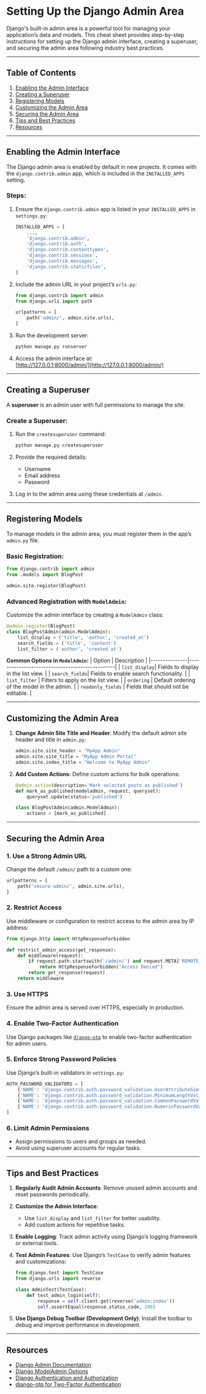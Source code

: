 # Setting Up the Django Admin Area

Django's built-in admin area is a powerful tool for managing your application’s data and models. This cheat sheet provides step-by-step instructions for setting up the Django admin interface, creating a superuser, and securing the admin area following industry best practices.

---

## Table of Contents

1. [Enabling the Admin Interface](#enabling-the-admin-interface)
2. [Creating a Superuser](#creating-a-superuser)
3. [Registering Models](#registering-models)
4. [Customizing the Admin Area](#customizing-the-admin-area)
5. [Securing the Admin Area](#securing-the-admin-area)
6. [Tips and Best Practices](#tips-and-best-practices)
7. [Resources](#resources)

---

## Enabling the Admin Interface

The Django admin area is enabled by default in new projects. It comes with the `django.contrib.admin` app, which is included in the `INSTALLED_APPS` setting.

### Steps:

1. Ensure the `django.contrib.admin` app is listed in your `INSTALLED_APPS` in `settings.py`:

   ```python
   INSTALLED_APPS = [
       ...,
       'django.contrib.admin',
       'django.contrib.auth',
       'django.contrib.contenttypes',
       'django.contrib.sessions',
       'django.contrib.messages',
       'django.contrib.staticfiles',
   ]
   ```

2. Include the admin URL in your project’s `urls.py`:

   ```python
   from django.contrib import admin
   from django.urls import path

   urlpatterns = [
       path('admin/', admin.site.urls),
   ]
   ```

3. Run the development server:

   ```bash
   python manage.py runserver
   ```

4. Access the admin interface at:  
   [http://127.0.0.1:8000/admin/](http://127.0.0.1:8000/admin/)

---

## Creating a Superuser

A **superuser** is an admin user with full permissions to manage the site.

### Create a Superuser:

1. Run the `createsuperuser` command:

   ```bash
   python manage.py createsuperuser
   ```

2. Provide the required details:

   - Username
   - Email address
   - Password

3. Log in to the admin area using these credentials at `/admin`.

---

## Registering Models

To manage models in the admin area, you must register them in the app’s `admin.py` file.

### Basic Registration:

```python
from django.contrib import admin
from .models import BlogPost

admin.site.register(BlogPost)
```

### Advanced Registration with `ModelAdmin`:

Customize the admin interface by creating a `ModelAdmin` class:

```python
@admin.register(BlogPost)
class BlogPostAdmin(admin.ModelAdmin):
    list_display = ('title', 'author', 'created_at')
    search_fields = ('title', 'content')
    list_filter = ('author', 'created_at')
```

**Common Options in `ModelAdmin`:**
| Option | Description |
|---------------|------------------------------------------------|
| `list_display`| Fields to display in the list view. |
| `search_fields`| Fields to enable search functionality. |
| `list_filter` | Filters to apply on the list view. |
| `ordering` | Default ordering of the model in the admin. |
| `readonly_fields` | Fields that should not be editable. |

---

## Customizing the Admin Area

1. **Change Admin Site Title and Header**:
   Modify the default admin site header and title in `admin.py`:

   ```python
   admin.site.site_header = "MyApp Admin"
   admin.site.site_title = "MyApp Admin Portal"
   admin.site.index_title = "Welcome to MyApp Admin"
   ```

2. **Add Custom Actions**:
   Define custom actions for bulk operations:

   ```python
   @admin.action(description='Mark selected posts as published')
   def mark_as_published(modeladmin, request, queryset):
       queryset.update(status='published')

   class BlogPostAdmin(admin.ModelAdmin):
       actions = [mark_as_published]
   ```

---

## Securing the Admin Area

### 1. Use a Strong Admin URL

Change the default `/admin/` path to a custom one:

```python
urlpatterns = [
    path('secure-admin/', admin.site.urls),
]
```

### 2. Restrict Access

Use middleware or configuration to restrict access to the admin area by IP address:

```python
from django.http import HttpResponseForbidden

def restrict_admin_access(get_response):
    def middleware(request):
        if request.path.startswith('/admin/') and request.META['REMOTE_ADDR'] not in ['127.0.0.1']:
            return HttpResponseForbidden("Access Denied")
        return get_response(request)
    return middleware
```

### 3. Use HTTPS

Ensure the admin area is served over HTTPS, especially in production.

### 4. Enable Two-Factor Authentication

Use Django packages like [`django-otp`](https://django-otp-official.readthedocs.io/en/stable/) to enable two-factor authentication for admin users.

### 5. Enforce Strong Password Policies

Use Django’s built-in validators in `settings.py`:

```python
AUTH_PASSWORD_VALIDATORS = [
    {'NAME': 'django.contrib.auth.password_validation.UserAttributeSimilarityValidator'},
    {'NAME': 'django.contrib.auth.password_validation.MinimumLengthValidator', 'OPTIONS': {'min_length': 12}},
    {'NAME': 'django.contrib.auth.password_validation.CommonPasswordValidator'},
    {'NAME': 'django.contrib.auth.password_validation.NumericPasswordValidator'},
]
```

### 6. Limit Admin Permissions

- Assign permissions to users and groups as needed.
- Avoid using superuser accounts for regular tasks.

---

## Tips and Best Practices

1. **Regularly Audit Admin Accounts**:
   Remove unused admin accounts and reset passwords periodically.

2. **Customize the Admin Interface**:

   - Use `list_display` and `list_filter` for better usability.
   - Add custom actions for repetitive tasks.

3. **Enable Logging**:
   Track admin activity using Django’s logging framework or external tools.

4. **Test Admin Features**:
   Use Django’s `TestCase` to verify admin features and customizations:

   ```python
   from django.test import TestCase
   from django.urls import reverse

   class AdminTest(TestCase):
       def test_admin_login(self):
           response = self.client.get(reverse('admin:index'))
           self.assertEqual(response.status_code, 200)
   ```

5. **Use Django Debug Toolbar (Development Only)**:
   Install the toolbar to debug and improve performance in development.

---

## Resources

- [Django Admin Documentation](https://docs.djangoproject.com/en/stable/ref/contrib/admin/)
- [Django ModelAdmin Options](https://docs.djangoproject.com/en/stable/ref/contrib/admin/#modeladmin-options)
- [Django Authentication and Authorization](https://docs.djangoproject.com/en/stable/topics/auth/)
- [django-otp for Two-Factor Authentication](https://django-otp-official.readthedocs.io/en/stable/)
